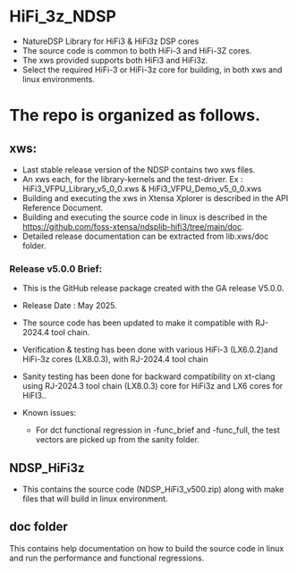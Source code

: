 # HiFi_3z_NDSP
* NatureDSP Library for HiFi3 & HiFi3z DSP cores
* The source code is common to both HiFi-3 and HiFi-3Z cores.
* The xws provided supports both HiFi3 and HiFi3z.  
* Select the required HiFi-3 or HiFi-3z core for building, in both xws and linux environments. 

# The repo is organized as follows.

## xws:
  * Last stable release version of the NDSP contains two xws files.
  * An xws each, for the library-kernels and the test-driver.
    Ex : HiFi3_VFPU_Library_v5_0_0.xws & HiFi3_VFPU_Demo_v5_0_0.xws
  * Building and executing the xws in Xtensa Xplorer is described in the API Reference Document. 
  * Building and executing the source code in linux is described in the https://github.com/foss-xtensa/ndsplib-hifi3/tree/main/doc. 
  * Detailed release documentation can be extracted from lib.xws/doc folder.

### Release v5.0.0 Brief:
- This is the GitHub release package created with the GA release V5.0.0. 
* Release Date : May 2025.
* The source code has been updated to make it compatible with RJ-2024.4 tool chain.
* Verification & testing has been done with various HiFi-3 (LX6.0.2)and HiFi-3z cores (LX8.0.3), with RJ-2024.4 tool chain 
* Sanity testing has been done for backward compatibility on xt-clang using RJ-2024.3 tool chain (LX8.0.3) core for HiFi3z and LX6 cores for HiFI3..   

* Known issues: 
  - For dct functional regression in -func_brief and -func_full, the test vectors are picked up from the sanity folder.   
   
## NDSP_HiFi3z
* This contains the source code (NDSP_HiFi3_v500.zip) along with make files that will build in linux environment.  

## doc folder
This contains help documentation on how to build the source code in linux and run the performance and functional regressions. 
